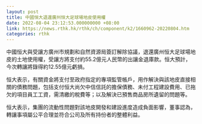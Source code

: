 ```yaml
---
layout: post
title: 中國恒大退還廣州恒大足球場地皮使用權　
date: 2022-08-04 23:12:53.000000000 +08:00
link: https://news.rthk.hk/rthk/ch/component/k2/1660962-20220804.htm
categories: rthk
---
```


中國恒大與受讓方廣州市規劃和自然資源局簽訂解除協議，退還廣州恒大足球場地皮的土地使用權，受讓方將支付約55.2億元人民幣的出讓金退庫款。恒大預計，今次轉讓將錄得約12.55億元虧損。

恒大表示，有關資金將支付至政府指定的專項監管帳戶，用作解決與該地皮直接相關的債務問題，包括支付恒大尚欠中信信託的擔保債務、未付工程建設費用、已拖欠的項目員工工資，需清繳的稅費等；以及解決已預售商品房所遺留的問題等。 

恒大表示，集團的流動性問題對該地皮開發和建設進度造成負面影響，董事認為，轉讓事項屬公平合理並符合公司及所有持份者的整體利益。
